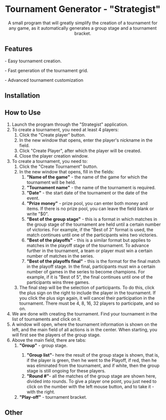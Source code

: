 <div align="center">
  <h1>Tournament Generator - "Strategist"</h1>
  <p>A small program that will greatly simplify the creation of a tournament for any game, as it automatically generates a group stage and a tournament bracket.</p>
</div>

<h2>Features</h2>
<p>- Easy tournament creation.</p>
<p>- Fast generation of the tournament grid.</p>
<p>- Advanced tournament customization</p>

<h2>Installation</h2>
<p></p>

<h2>How to Use</h2>
<ol>
    <li>Launch the program through the "Strategist" application.</li>
    <li>To create a tournament, you need at least 4 players:
        <ol>
            <li>Click the "Create player" button.</li>
            <li>In the new window that opens, enter the player's nickname in the field.</li>
            <li>Click "Create Player", after which the player will be created.</li>
            <li>Close the player creation window.</li>
        </ol>
    </li>
    <li>To create a tournament, you need to:
        <ol>
            <li>Click the "Create Tournament" button.</li>
            <li>In the new window that opens, fill in the fields:
                <ol>
                    <li><strong>"Name of the game"</strong> - the name of the game for which the tournament will be held.</li>
                    <li><strong>"Tournament name"</strong> - the name of the tournament is required.</li>
                    <li><strong>"Date"</strong> - the start date of the tournament or the date of the event.</li>
                    <li><strong>"Prize money"</strong> - prize pool, you can enter both money and items. If there is no prize pool, you can leave the field blank or write "$0".</li>
                    <li><strong>"Best of the group stage"</strong> - this is a format in which matches in the group stage of the tournament are held until a certain number of victories. For example, if the "Best of 3" format is used, the match continues until one of the participants wins two victories.</li>
                    <li><strong>"Best of the playoffs"</strong> - this is a similar format but applies to matches in the playoff stage of the tournament. To advance further in the tournament, a team or player must win a certain number of matches in the series.</li>
                    <li><strong>"Best of the playoffs final"</strong> - this is the format for the final match in the playoff stage. In the final, participants must win a certain number of games in the series to become champions. For example, if it is "Best of 5", the final continues until one of the participants wins three games.</li>
                </ol>
            </li>
            <li>The final step will be the selection of participants. To do this, click the plus sign on the right to include the player in the tournament. If you click the plus sign again, it will cancel their participation in the tournament. There must be 4, 8, 16, 32 players to participate, and so on.</li>
        </ol>
    </li>
    <li>We are done with creating the tournament. Find your tournament in the list of tournaments and click on it.</li>
    <li>A window will open, where the tournament information is shown on the left, and the main field of all actions is in the center. When starting, you will first see the players of the group stage.</li>
    <li>Above the main field, there are tabs:
        <ol>
            <li><strong>"Group"</strong> - group stage.</li>
								<ol>
										<li><strong>"Group list"</strong>- here the result of the group stage is shown, that is, if the player is green, then he went to the Playoff, if red, then he was eliminated from the tournament, and if white, then the group stage is still ongoing for these players.</li>
										<li><strong>"Round #"</strong>- all the matches of the group stage are shown here, divided into rounds. To give a player one point, you just need to click on the number with the left mouse button, and to take it - with the right.</li>
								</ol>
            <li><strong>"Play-off"</strong> - tournament bracket.</li>
        </ol>
    </li>
</ol>


<h2>Other</h2>
